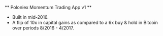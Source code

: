 ** Poloniex Momentum Trading App v1 **

- Built in mid-2016.
- A flip of 10x in capital gains as compared to a 6x buy & hold in Bitcoin over periods 8/2016 - 4/2017.
